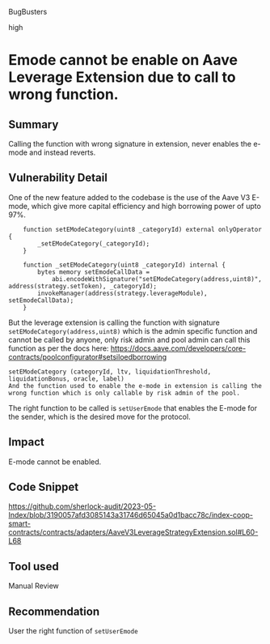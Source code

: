 BugBusters

high

# Emode cannot be enable on Aave Leverage Extension due to call to wrong function.

## Summary
Calling the function with wrong signature in extension, never enables the e-mode and instead reverts.
## Vulnerability Detail
One of the new feature added to the codebase is the use of the Aave V3 E-mode, which give more capital efficiency and high borrowing power of upto 97%.
```solidity
    function setEModeCategory(uint8 _categoryId) external onlyOperator {
        _setEModeCategory(_categoryId);
    }

    function _setEModeCategory(uint8 _categoryId) internal {
        bytes memory setEmodeCallData =
            abi.encodeWithSignature("setEModeCategory(address,uint8)", address(strategy.setToken), _categoryId);
        invokeManager(address(strategy.leverageModule), setEmodeCallData);
    }
```
But the leverage extension is calling the function with signature `setEModeCategory(address,uint8)` which is the admin specific function and cannot be called by anyone, only risk admin and pool admin can call this function as per the docs here:
https://docs.aave.com/developers/core-contracts/poolconfigurator#setsiloedborrowing
```text
setEModeCategory (categoryId, ltv, liquidationThreshold, liquidationBonus, oracle, label)
And the function used to enable the e-mode in extension is calling the wrong function which is only callable by risk admin of the pool.
```

The right function to be called is `setUserEmode` that enables the E-mode for the sender, which is the desired move for the protocol.
## Impact
E-mode cannot be enabled.
## Code Snippet
https://github.com/sherlock-audit/2023-05-Index/blob/3190057afd3085143a31746d65045a0d1bacc78c/index-coop-smart-contracts/contracts/adapters/AaveV3LeverageStrategyExtension.sol#L60-L68
## Tool used

Manual Review

## Recommendation
User the right function of `setUserEmode`